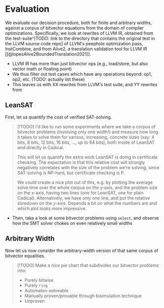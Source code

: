 # Evaluation

We evaluate our decision procedure, both for finite and arbitrary widths, against a corpus of bitvector equations from the domain of compiler optimizations. Specifically, we look at rewrites of LLVM IR, obtained from the test-suite^[TODO: link to the directory that contains the original test in the LLVM source code repo] of LLVM's peephole optimization pass, InstCombine, and from Alive2, a translation validation tool for LLVM IR [[@lopesAlive2BoundedTranslation2021]].

* LLVM IR has more than just bitvector ops (e.g., load/store, but also vector math or floating point)
* We thus filter out test cases which have any operations beyond: op1, op2, etc. (TODO: actually list these)
* This leaves us with XX rewrites from LLVM's test suite, and YY rewrites from 

## LeanSAT
First, let us quantify the cost of verified SAT-solving.
>[!TODO]
>I'd like to run some experiments where we take a corpus of bitvector problems (involving only one width!) and measure how long it takes to solve them for various, increasing, concrete sizes (say: 4 bits, 8 bits, 12 bits, 16 bits, ..., up to 64 bits), both inside of LeanSAT *and* directly in Cadical.
>
>This will let us quantify the extra work LeanSAT is doing in certificate checking. The expectation is that this relative cost will strongly negatively correlates with the size of the problem we're solving, since SAT-solving is NP-hard, but certificate checking is P. 
>
>We could create a nice plot out of this, e.g. by plotting the average solve time over the whole corpus on the y-axis, and the problem size on the x-axis, having two lines (one for LeanSAT, one for plain Cadical).
>Alternatively, we have only one line, and put the relative slowdown on the y-axis. Depends a bit on what the numbers are and which plot looks more impressive.

* Then, take a look at some bitvector problems using `select`, and observe how the SMT solver chokes on even relatively small widths



## Arbitrary Width
Now let us now consider the arbitrary-width version of that same corpus of bitvector equalities.

>[!TODO]
>Make a nice pie chart that subdivides our bitvector problems into:
>- Purely bitwise
>- Purely `ring`
>- Automaton-solveable
>- Manually proven/provable through bisimulation technique
>- Unproven






